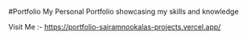 #Portfolio
My Personal Portfolio showcasing my skills and knowledge


Visit Me :- https://portfolio-sairamnookalas-projects.vercel.app/
